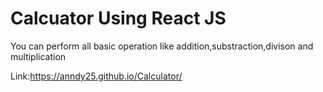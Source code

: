 # Calcuator Using React JS

You can perform all basic operation like addition,substraction,divison and multiplication

Link:https://anndy25.github.io/Calculator/

